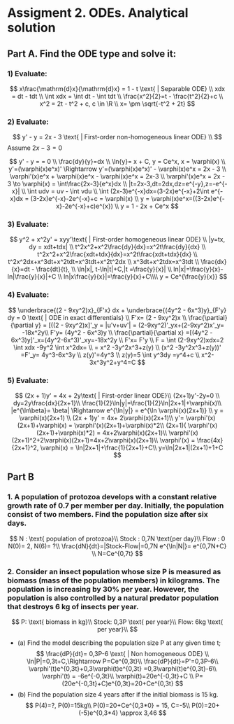# Assigment 2. ODEs. Analytical solution
## Part A. Find the ODE type and solve it:
### 1) Evaluate:
$$
x\frac{\mathrm{d}x}{\mathrm{d}x} = 1 - t \text{ | Separable ODE} \\
xdx = dt - tdt \\
\int xdx = \int dt - \int tdt \\
\frac{x^2}{2}=t - \frac{t^2}{2}+c \\
x^2 = 2t - t^2 + c, c \in \R \\
x= \pm \sqrt{-t^2 + 2t}
$$

### 2) Evaluate:
$$
y' - y = 2x - 3 \text{ | First-order non-homogeneous linear ODE} \\
$$
Assume $2x-3 = 0$

$$
y' - y = = 0 \\
\frac{dy}{y}=dx \\
\ln{y}= x + C, y = Ce^x, x = \varphi(x) \\
y'=(\varphi(x)e^x)' \Rightarrow y'=(\varphi(x)e^x)' - \varphi(x)e^x = 2x - 3 \\
\varphi'(x)e^x + \varphi(x)e^x - \varphi(x)e^x = 2x-3 \\
\varphi'(x)e^x = 2x - 3 \to \varphi(x) = \int\frac{2x-3}{e^x}dx \\
|t=2x-3,dt=2dx,dz=e^{-y},z=-e^{-x}| \\
\int udv = uv - \int vdu \\
\int (2x-3)e^{-x}dx=(3-2x)e^{-x}+2\int e^{-x}dx = (3-2x)e^{-x}-2e^{-x}+c = \varphi(x) \\
y = \varphi(x)e^x=((3-2x)e^{-x}-2e^{-x}+c)e^{x}) \\
y = 1 - 2x + Ce^x
$$

### 3) Evaluate:
$$
y^2 + x^2y' = xyy'\text{ | First-order homogeneous linear ODE} \\
|y=tx, dy = xdt+tdx| \\
t^2x^2+x^2\frac{dy}{dx}=x^2t\frac{dy}{dx} \\
t^2x^2+x^2\frac{xdt+tdx}{dx}=x^2t\frac{xdt+tdx}{dx} \\
t^2x^2dx+x^3dt+x^2tdt=x^3tdt+x^2t^2dx \\
x^3dt+x^2tdx=x^3tdt \\
\frac{dx}{x}=dt - \frac{dt}{t}, \\
\ln|x|, t-\ln|t|+C,|t =\frac{y}{x}| \\
ln|x|=\frac{y}{x}- ln|\frac{y}{x}|+C \\
ln|x\frac{y}{x}|=\frac{y}{x}+C\\\\
y = Ce^{\frac{y}{x}}
$$


### 4) Evaluate:
$$
\underbrace{(2 - 9xy^2)x}_{F'x} dx + \underbrace{(4y^2 - 6x^3)y}_{F'y} dy = 0 \text{ | ODE in exact differentials} \\
F'x= (2 - 9xy^2)x \\
\frac{\partial}{\partial y} = [((2 - 9xy^2)x]'_y = |u'v+uv'| = (2-9xy^2)'_yx+(2-9xy^2)x'_y= -18x^2y\\
F'y= (4y^2 - 6x^3)y \\
\frac{\partial}{\partial x} =[(4y^2 - 6x^3)y]'_x=(4y^2-6x^3)'_xy=-18x^2y \\
F'x= F'y \\
F = \int (2-9xy^2)xdx=2 \int xdx -9y^2 \int x^2dx= \\
= x^2 -3y^2x^3+z(y) \\
(x^2 -3y^2x^3+z(y))' =F'_y= 4y^3-6x^3y \\
z(y)'=4y^3 \\
z(y)=5 \int y^3dy =y^4+c \\
x^2-3x^3y^2+y^4=C
$$

### 5) Evaluate:
$$
(2x + 1)y' = 4x + 2y\text{ | First-order linear ODE}\\
(2x+1)y'-2y=0 \\
dy=2y\frac{dx}{2x+1}\\
\frac{1}{2}\ln|y|=\frac{1}{2}\ln|2x+1|+\varphi(x)\\
|e^{\ln\beta}= \beta| \Rightarrow e^{\ln|y|} = e^{\ln \varphi(x)(2x+1)} \\
y = \varphi(x)(2x+1) \\
(2x + 1)y' = 4x+ 2\varphi(x)(2x+1)\\
y'= \varphi'(x)(2x+1)+\varphi(x) = \varphi'(x)(2x+1)+\varphi(x)*2\\
(2x+1)( \varphi'(x)(2x+1)+\varphi(x)*2) = 4x+2\varphi(x)(2x+1)\\
\varphi'(x)(2x+1)^2+2\varphi(x)(2x+1)=4x+2\varphi(x)(2x+1)\\
\varphi'(x) = \frac{4x}{2x+1}^2, \varphi(x) = \ln|2x+1|+\frac{1}{2x+1}+C\\
y=\ln|2x+1|(2x+1)+1+C
$$


## Part B

### 1. A population of protozoa develops with a constant relative growth rate of 0.7 per member per day. Initially, the population consist of two members. Find the population size after six days.
$$
N :  \text{ population of protozoa}\\
Stock : 0,7N  \text{per day}\\
Flow : 0
N(0)= 2, N(6)= ?\\
\frac{dN}{dt}=|Stock-Flow|=0,7N
e^{\ln|N|}= e^{0,7N+C} \\
N=Ce^{0,7t}
$$
### 2. Consider an insect population whose size P is measured as biomass (mass of the population members) in kilograms. The population is increasing by 30% per year. However, the population is also controlled by a natural predator population that destroys 6 kg of insects per year. 
$$
P: \text{ biomass in kg}\\
Stock: 0,3P \text{ per year}\\
Flow: 6kg \text{ per year}\\
$$
- (a) Find the model describing the population size P at any given time t; 
$$
\frac{dP}{dt}= 0,3P-6 \text{ | Non homogeneous ODE} \\
\ln|P|=0,3t+C,\Rightarrow P=Ce^{0,3t}\\
\frac{dP}{dt}=P'=0,3P-6\\
\varphi'(t)e^{0,3t}+0,3\varphi(t)e^{0,3t}
=0,3\varphi(t)e^{0,3t}-6\\
\varphi'(t) = -6e^{-0,3t}\\
\varphi(t)=20e^{-0,3t}+C \\
P=(20e^{-0,3t}+C)e^{0,3t}=20+Ce^{0,3t}
$$
- (b) Find the population size 4 years after if the initial biomass is 15 kg.
$$
P(4)=?, P(0)=15kg\\
P(0)=20+Ce^{0,3*0} = 15, C=-5\\
P(0)=20+(-5)e^{0,3*4} \approx 3,46
$$